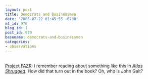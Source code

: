 ```yaml
---
layout: post
title: Democrats and Businessmen
date: '2005-07-22 01:45:55 -0700'
mt_id: 970
blog_id: 1
post_id: 970
basename: democrats-and-businessmen
categories:
- observations
---
```

<br /><a href="http://weblogs.asp.net/ryanw/archive/2005/07/19/419901.aspx">Project FAZR</a>: I remember reading about something like this in <a href="http://www.amazon.com/exec/obidos/ASIN/0451191145/bbrown-20/ref=nosim/"><cite>Atlas Shrugged</cite></a>. How did that turn out in the book? Oh, who is John Galt?<br /><br /><br />
